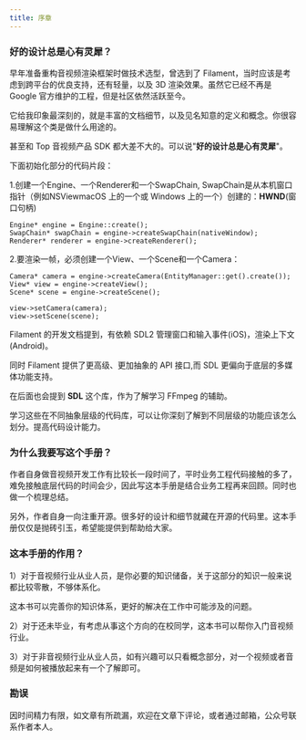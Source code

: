 ```yaml
---
title: 序章
---
```


### 好的设计总是心有灵犀？

早年准备重构音视频渲染框架时做技术选型，曾选到了 Filament，当时应该是考虑到跨平台的优良支持，还有轻量，以及 3D 渲染效果。虽然它已经不再是 Google 官方维护的工程，但是社区依然活跃至今。

它给我印象最深刻的，就是丰富的文档细节，以及见名知意的定义和概念。你很容易理解这个类是做什么用途的。

甚至和 Top 音视频产品 SDK 都大差不大的。可以说"**好的设计总是心有灵犀**"。

下面初始化部分的代码片段：

1.创建一个Engine、一个Renderer和一个SwapChain, SwapChain是从本机窗口指针（例如NSViewmacOS 上的一个或 Windows 上的一个）创建的：**HWND**(窗口句柄)

```
Engine* engine = Engine::create();
SwapChain* swapChain = engine->createSwapChain(nativeWindow);
Renderer* renderer = engine->createRenderer();
```
2.要渲染一帧，必须创建一个View、一个Scene和一个Camera：

```
Camera* camera = engine->createCamera(EntityManager::get().create());
View* view = engine->createView();
Scene* scene = engine->createScene();

view->setCamera(camera);
view->setScene(scene);
```
Filament 的开发文档提到，有依赖 SDL2 管理窗口和输入事件(iOS)，渲染上下文(Android)。

同时 Filament 提供了更高级、更加抽象的 API 接口,而 SDL 更偏向于底层的多媒体功能支持。

在后面也会提到 **SDL** 这个库，作为了解学习 FFmpeg 的辅助。

学习这些在不同抽象层级的代码库，可以让你深刻了解到不同层级的功能应该怎么划分。提高代码设计能力。



### 为什么我要写这个手册？

作者自身做音视频开发工作有比较长一段时间了，平时业务工程代码接触的多了，难免接触底层代码的时间会少，因此写这本手册是结合业务工程再来回顾。同时也做一个梳理总结。

另外，作者自身一向注重开源。很多好的设计和细节就藏在开源的代码里。这本手册仅仅是抛砖引玉，希望能提供到帮助给大家。



### 这本手册的作用？

1）对于音视频行业从业人员，是你必要的知识储备，关于这部分的知识一般来说都比较零散，不够体系化。

这本书可以完善你的知识体系，更好的解决在工作中可能涉及的问题。

2）对于还未毕业，有考虑从事这个方向的在校同学，这本书可以帮你入门音视频行业。

3）对于非音视频行业从业人员，如有兴趣可以只看概念部分，对一个视频或者音频是如何被播放起来有一个了解即可。



### 勘误

因时间精力有限，如文章有所疏漏，欢迎在文章下评论，或者通过邮箱，公众号联系作者本人。





